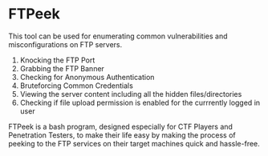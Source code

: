 # FTPeek
This tool can be used for enumerating common vulnerabilities and misconfigurations on FTP servers.
1. Knocking the FTP Port
2. Grabbing the FTP Banner
3. Checking for Anonymous Authentication
4. Bruteforcing Common Credentials
5. Viewing the server content including all the hidden files/directories
6. Checking if file upload permission is enabled for the currrently logged in user

FTPeek is a bash program, designed especially for CTF Players and Penetration Testers, to make their life easy by making the process of peeking to the FTP services on their target machines quick and hassle-free.


